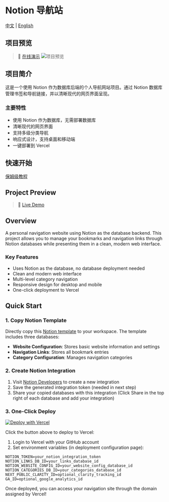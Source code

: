 # Notion 导航站

[中文](#chinese) | [English](#english)

<div id="chinese">

## 项目预览
> 🔗 [在线演示](https://portal.ezho.top/)
![项目预览](https://github.com/user-attachments/assets/1d864d20-44b3-4678-b649-6ba96821f1c4)



## 项目简介
这是一个使用 Notion 作为数据库后端的个人导航网站项目。通过 Notion 数据库管理书签和导航链接，并以清晰现代的网页界面呈现。

### 主要特性
- 使用 Notion 作为数据库，无需部署数据库
- 清晰现代的网页界面
- 支持多级分类导航
- 响应式设计，支持桌面和移动端
- 一键部署到 Vercel

## 快速开始
[保姆级教程](https://ezho.top/code/2025/02/21/notion-bookmarks-handbook)

</div>

<div id="english">

## Project Preview
> 🔗 [Live Demo](https://portal.ezho.top/)

## Overview
A personal navigation website using Notion as the database backend. This project allows you to manage your bookmarks and navigation links through Notion databases while presenting them in a clean, modern web interface.

### Key Features
- Uses Notion as the database, no database deployment needed
- Clean and modern web interface
- Multi-level category navigation
- Responsive design for desktop and mobile
- One-click deployment to Vercel

## Quick Start

### 1. Copy Notion Template
Directly copy this [Notion template](https://lofty-spear-6f1.notion.site/NotionBookmarks-157a26d324f380c08811f044c8563d04) to your workspace. The template includes three databases:
- **Website Configuration**: Stores basic website information and settings
- **Navigation Links**: Stores all bookmark entries
- **Category Configuration**: Manages navigation categories

### 2. Create Notion Integration
1. Visit [Notion Developers](https://www.notion.so/my-integrations) to create a new integration
2. Save the generated integration token (needed in next step)
3. Share your copied databases with this integration (Click Share in the top right of each database and add your integration)

### 3. One-Click Deploy
[![Deploy with Vercel](https://vercel.com/button)](https://vercel.com/new/clone?repository-url=https%3A%2F%2Fgithub.com%2Fmoyuguy%2Fnotion_bookmarks)

Click the button above to deploy to Vercel:
1. Login to Vercel with your GitHub account
2. Set environment variables (in deployment configuration page):
```env
NOTION_TOKEN=your_notion_integration_token
NOTION_LINKS_DB_ID=your_links_database_id
NOTION_WEBSITE_CONFIG_ID=your_website_config_database_id
NOTION_CATEGORIES_DB_ID=your_categories_database_id
NEXT_PUBLIC_CLARITY_ID=optional_clarity_tracking_id
GA_ID=optional_google_analytics_id
```



Once deployed, you can access your navigation site through the domain assigned by Vercel!

</div>
